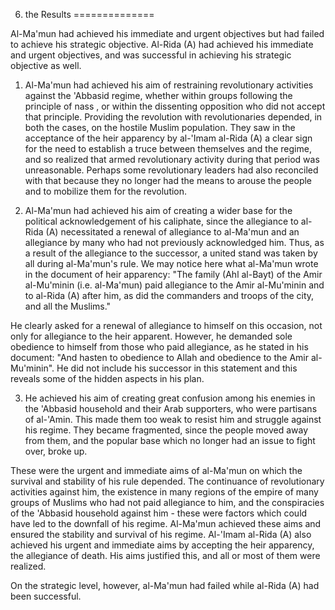 6. the Results
==============

Al-Ma'mun had achieved his immediate and urgent objectives but had
failed to achieve his strategic objective. Al-Rida (A) had achieved his
immediate and urgent objectives, and was successful in achieving his
strategic objective as well.

1. Al-Ma'mun had achieved his aim of restraining revolutionary
activities against the 'Abbasid regime, whether within groups following
the principle of nass , or within the dissenting opposition who did not
accept that principle. Providing the revolution with revolutionaries
depended, in both the cases, on the hostile Muslim population. They saw
in the acceptance of the heir apparency by al-'Imam al-Rida (A) a clear
sign for the need to establish a truce between themselves and the
regime, and so realized that armed revolutionary activity during that
period was unreasonable. Perhaps some revolutionary leaders had also
reconciled with that because they no longer had the means to arouse the
people and to mobilize them for the revolution.

2. Al-Ma'mun had achieved his aim of creating a wider base for the
political acknowledgement of his caliphate, since the allegiance to
al-Rida (A) necessitated a renewal of allegiance to al-Ma'mun and an
allegiance by many who had not previously acknowledged him. Thus, as a
result of the allegiance to the successor, a united stand was taken by
all during al-Ma'mun's rule. We may notice here what al-Ma'mun wrote in
the document of heir apparency: "The family (Ahl al-Bayt) of the Amir
al-Mu'minin (i.e. al-Ma'mun) paid allegiance to the Amir al-Mu'minin and
to al-Rida (A) after him, as did the commanders and troops of the city,
and all the Muslims."

He clearly asked for a renewal of allegiance to himself on this
occasion, not only for allegiance to the heir apparent. However, he
demanded sole obedience to himself from those who paid allegiance, as he
stated in his document: "And hasten to obedience to Allah and obedience
to the Amir al-Mu'minin". He did not include his successor in this
statement and this reveals some of the hidden aspects in his plan.

3. He achieved his aim of creating great confusion among his enemies in
the 'Abbasid household and their Arab supporters, who were partisans of
al-'Amin. This made them too weak to resist him and struggle against his
regime. They became fragmented, since the people moved away from them,
and the popular base which no longer had an issue to fight over, broke
up.

These were the urgent and immediate aims of al-Ma'mun on which the
survival and stability of his rule depended. The continuance of
revolutionary activities against him, the existence in many regions of
the empire of many groups of Muslims who had not paid allegiance to him,
and the conspiracies of the 'Abbasid household against him - these were
factors which could have led to the downfall of his regime. Al-Ma'mun
achieved these aims and ensured the stability and survival of his
regime. Al-'Imam al-Rida (A) also achieved his urgent and immediate aims
by accepting the heir apparency, the allegiance of death. His aims
justified this, and all or most of them were realized.

On the strategic level, however, al-Ma'mun had failed while al-Rida (A)
had been successful.


